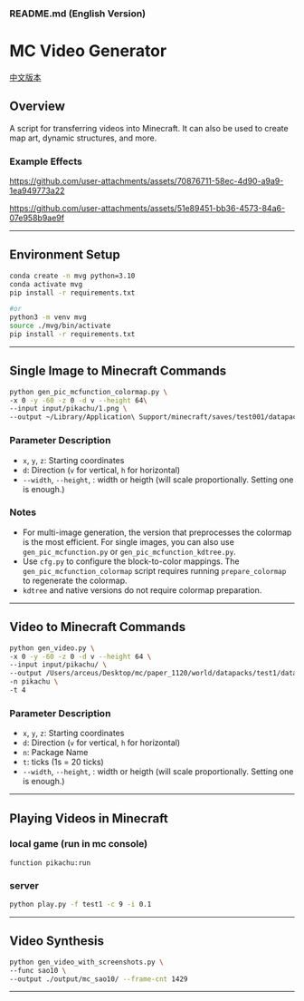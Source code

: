 ### README.md (English Version)

# MC Video Generator

[中文版本](readme.zh.md)

## Overview
A script for transferring videos into Minecraft. It can also be used to create map art, dynamic structures, and more.

### Example Effects
https://github.com/user-attachments/assets/70876711-58ec-4d90-a9a9-1ea949773a22

https://github.com/user-attachments/assets/51e89451-bb36-4573-84a6-07e958b9ae9f

---

## Environment Setup
```bash
conda create -n mvg python=3.10
conda activate mvg
pip install -r requirements.txt

#or
python3 -m venv mvg
source ./mvg/bin/activate
pip install -r requirements.txt
```

---

## Single Image to Minecraft Commands
```bash
python gen_pic_mcfunction_colormap.py \
-x 0 -y -60 -z 0 -d v --height 64\
--input input/pikachu/1.png \
--output ~/Library/Application\ Support/minecraft/saves/test001/datapacks/mvg/data/test1/functions/pic1.mcfunction \
```

### Parameter Description
- `x`, `y`, `z`: Starting coordinates
- `d`: Direction (`v` for vertical, `h` for horizontal)
- `--width`, `--height`, : width or heigth (will scale proportionally. Setting one is enough.)

### Notes
- For multi-image generation, the version that preprocesses the colormap is the most efficient. For single images, you can also use `gen_pic_mcfunction.py` or `gen_pic_mcfunction_kdtree.py`.
- Use `cfg.py` to configure the block-to-color mappings. The `gen_pic_mcfunction_colormap` script requires running `prepare_colormap` to regenerate the colormap.
- `kdtree` and native versions do not require colormap preparation.

---

## Video to Minecraft Commands
```bash
python gen_video.py \
-x 0 -y -60 -z 0 -d v --height 64 \
--input input/pikachu/ \
--output /Users/arceus/Desktop/mc/paper_1120/world/datapacks/test1/data \
-n pikachu \
-t 4
```

### Parameter Description
- `x`, `y`, `z`: Starting coordinates
- `d`: Direction (`v` for vertical, `h` for horizontal)
- `n`: Package Name
- `t`: ticks (1s = 20 ticks)
- `--width`, `--height`, : width or heigth (will scale proportionally. Setting one is enough.)

---

## Playing Videos in Minecraft
### local game (run in mc console)
```mcfunction
function pikachu:run
```

### server 
```bash
python play.py -f test1 -c 9 -i 0.1
```

---

## Video Synthesis
```bash
python gen_video_with_screenshots.py \
--func sao10 \
--output ./output/mc_sao10/ --frame-cnt 1429
```

---
